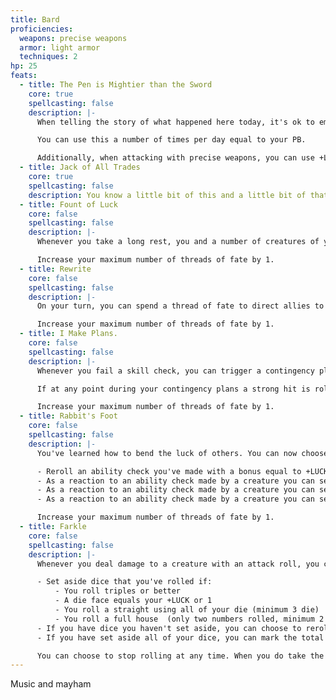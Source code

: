 ```yaml
---
title: Bard
proficiencies:
  weapons: precise weapons
  armor: light armor
  techniques: 2
hp: 25
feats:
  - title: The Pen is Mightier than the Sword
    core: true
    spellcasting: false
    description: |-
      When telling the story of what happened here today, it's ok to embellish a little bit if it'll make it more exciting! Before combat starts, you can choose an opponent you can see and make a luck roll, DC 10 plus their challenge rating. You learn what kind of creature they are (or appear to be) and their CR. On a weak hit, they also become weakened and you learn one of their descriptors (GM's choice), on a strong hit they become weakened, you learn two of their descriptors, and can add or remove one, and on a critical hit they become permanently weakened, you learn three of their descriptors,and can add or remove two. On a miss, a duplicate of the creature appears, with ½ the original's HP. On a critical miss, another duplicate appears, with ¼ the original's HP.

      You can use this a number of times per day equal to your PB.

      Additionally, when attacking with precise weapons, you can use +LUCK for attack and damage rolls.
  - title: Jack of All Trades
    core: true
    spellcasting: false
    description: You know a little bit of this and a little bit of that. Gain a talent, then choose one of your talents to gain expertise in. Gain either mastery of a weapon you're proficient in, which you can swap as part of your daily preparations, the ability to cast a cantrip of your choice, or a non-rare technique of your choice. Finally, increase your maximum number of threads of fate by 1.
  - title: Fount of Luck
    core: false
    spellcasting: false
    description: |-
      Whenever you take a long rest, you and a number of creatures of your choice up to your +LUCK regain +1 thread if they tend to wounds or clear fatigue. As part of your daily preparations, you regain a number of threads of fate equal to your +LUCK.

      Increase your maximum number of threads of fate by 1.
  - title: Rewrite
    core: false
    spellcasting: false
    description: |-
      On your turn, you can spend a thread of fate to direct allies to act instead of you. They spend your AP on your turn to take their action, but you must mark any fatigue they use. They can use any technique you know, and if they can cast spells, they can use any cantrips you know. You, of course, can take credit for what they've done in the retelling. 

      Increase your maximum number of threads of fate by 1.
  - title: I Make Plans.
    core: false
    spellcasting: false
    description: |-
      Whenever you fail a skill check, you can trigger a contingency plan. Spend a thread of fate to explain how your contingency plan was triggered, and then either roll a new skill check with a different talent, explaining how that one is now relevant, or have an ally make a skill check with a relevant talent that'll take the place of your skill check. If that fails, you can spend another thread of fate to do it again, and again, and again, and so on, but neither you nor your allies can roll with the same talent twice for your contingency planning.

      If at any point during your contingency plans a strong hit is rolled, exclaim how you knew this plan would work, and gain +2 forward to act on your contingency plan. 

      Increase your maximum number of threads of fate by 1.
  - title: Rabbit's Foot
    core: false
    spellcasting: false
    description: |-
      You've learned how to bend the luck of others. You can now choose one of the following when spending a thread of fate:

      - Reroll an ability check you've made with a bonus equal to +LUCK. Choose which result to use.
      - As a reaction to an ability check made by a creature you can see, force them to reroll it with a bonus or penalty (your choice) equal to +LUCK. They must use the new results.
      - As a reaction to an ability check made by a creature you can see, force them to add +LUCK as a bonus or penalty (your choice) to the result after they've made it.
      - As a reaction to an ability check made by a creature you can see, force them to make the roll with advantage or disadvantage (your choice).

      Increase your maximum number of threads of fate by 1.
  - title: Farkle
    core: false
    spellcasting: false
    description: |-
      Whenever you deal damage to a creature with an attack roll, you can mark up to your +LUCK in fatigue to potentially do extra damage to it. For each fatigue you marked, roll 1d6.

      - Set aside dice that you've rolled if:
          - You roll triples or better
          - A die face equals your +LUCK or 1
          - You roll a straight using all of your die (minimum 3 die)
          - You roll a full house  (only two numbers rolled, minimum 2 of each number) using all of your die
      - If you have dice you haven't set aside, you can choose to reroll them
      - If you have set aside all of your dice, you can mark the total number rolled, then reroll all of the dice. You can do this a maximum number of times equal to your proficiency bonus. Hold 1-farkle.

      You can choose to stop rolling at any time. When you do take the total number rolled and deal it as damage to the creature you're attacking—the damage gains +1 piercing for each **farkle** you're holding (which is then reset to 0). If at any time you roll and aren't able to set aside any die, you lose all die you've set aside and any you've banked and deal no additional damage to the creature. You must set aside at leas your +LUCK to deal any damage.
---
```


Music and mayham
